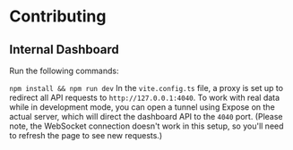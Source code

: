 # Contributing


## Internal Dashboard

Run the following commands:

`npm install && npm run dev`
In the `vite.config.ts` file, a proxy is set up to redirect all API requests to `http://127.0.0.1:4040`. To work with real data while in development mode, you can open a tunnel using Expose on the actual server, which will direct the dashboard API to the `4040` port. (Please note, the WebSocket connection doesn't work in this setup, so you'll need to refresh the page to see new requests.)